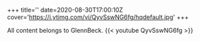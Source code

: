 +++
title=''
date=2020-08-30T17:00:10Z
cover='https://i.ytimg.com/vi/QyvSswNG6fg/hqdefault.jpg'
+++

All content belongs to GlennBeck.
{{< youtube QyvSswNG6fg >}}
